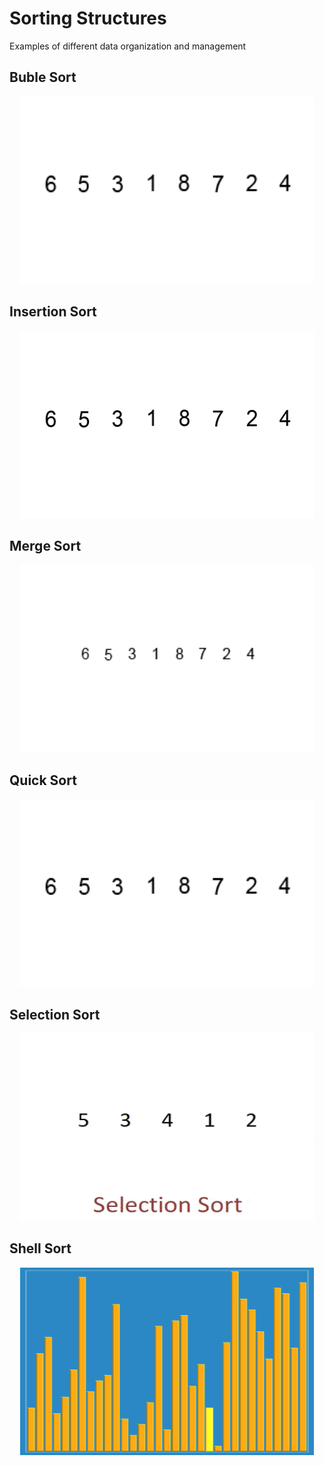 # Sorting Structures
 Examples of different data organization and management

 ## Buble Sort
 
 <p align="center">
    <img width="470" height="300" src="assets\readme_files\Bubble-sort-example-300px.gif">
 </p>

 ## Insertion Sort

 <p align="center">
    <img width="470" height="300" src="assets\readme_files\Insertion-sort-example.gif">
 </p>

 ## Merge Sort

 <p align="center">
    <img width="470" height="300" src="assets\readme_files\Merge-sort-example-300px.gif">
 </p>

## Quick Sort

 <p align="center">
    <img width="470" height="300" src="assets\readme_files\Quicksort-example.gif">
 </p>

## Selection Sort

<p align="center">
    <img width="470" height="300" src="assets\readme_files\1_yOD6iHUq53XW6naS6b6tDg.gif">
 </p>

## Shell Sort

<p align="center">
    <img width="470" height="300" src="assets\readme_files\Sorting_shellsort_anim.gif">
 </p>








